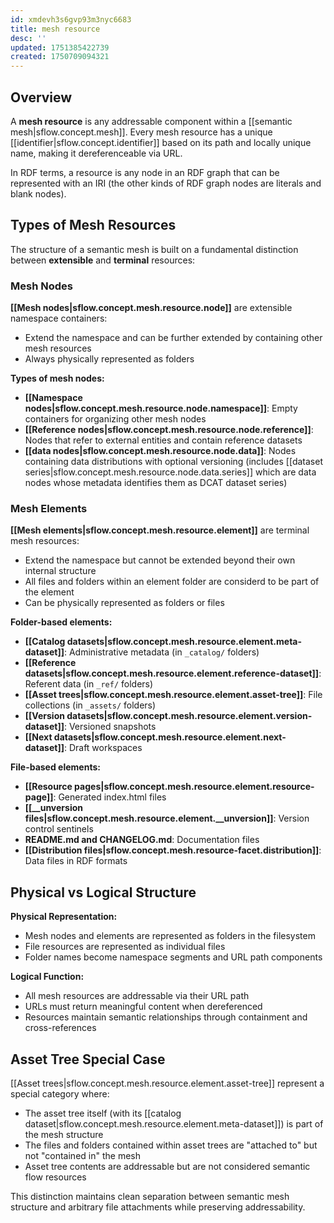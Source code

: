 ```yaml
---
id: xmdevh3s6gvp93m3nyc6683
title: mesh resource
desc: ''
updated: 1751385422739
created: 1750709094321
---
```


## Overview

A **mesh resource** is any addressable component within a [[semantic mesh|sflow.concept.mesh]]. Every mesh resource has a unique [[identifier|sflow.concept.identifier]] based on its path and locally unique name, making it dereferenceable via URL.

In RDF terms, a resource is any node in an RDF graph that can be represented with an IRI (the other kinds of RDF graph nodes are literals and blank nodes).

## Types of Mesh Resources

The structure of a semantic mesh is built on a fundamental distinction between **extensible** and **terminal** resources:

### Mesh Nodes
**[[Mesh nodes|sflow.concept.mesh.resource.node]]** are extensible namespace containers:
- Extend the namespace and can be further extended by containing other mesh resources
- Always physically represented as folders

**Types of mesh nodes:**
- **[[Namespace nodes|sflow.concept.mesh.resource.node.namespace]]**: Empty containers for organizing other mesh nodes
- **[[Reference nodes|sflow.concept.mesh.resource.node.reference]]**: Nodes that refer to external entities and contain reference datasets
- **[[data nodes|sflow.concept.mesh.resource.node.data]]**: Nodes containing data distributions with optional versioning (includes [[dataset series|sflow.concept.mesh.resource.node.data.series]] which are data nodes whose metadata identifies them as DCAT dataset series)

### Mesh Elements
**[[Mesh elements|sflow.concept.mesh.resource.element]]** are terminal mesh resources:
- Extend the namespace but cannot be extended beyond their own internal structure
- All files and folders within an element folder are considerd to be part of the element
- Can be physically represented as folders or files

**Folder-based elements:**
- **[[Catalog datasets|sflow.concept.mesh.resource.element.meta-dataset]]**: Administrative metadata (in `_catalog/` folders)
- **[[Reference datasets|sflow.concept.mesh.resource.element.reference-dataset]]**: Referent data (in `_ref/` folders)
- **[[Asset trees|sflow.concept.mesh.resource.element.asset-tree]]**: File collections (in `_assets/` folders)
- **[[Version datasets|sflow.concept.mesh.resource.element.version-dataset]]**: Versioned snapshots
- **[[Next datasets|sflow.concept.mesh.resource.element.next-dataset]]**: Draft workspaces

**File-based elements:**
- **[[Resource pages|sflow.concept.mesh.resource.element.resource-page]]**: Generated index.html files
- **[[__unversion files|sflow.concept.mesh.resource.element.__unversion]]**: Version control sentinels
- **README.md and CHANGELOG.md**: Documentation files
- **[[Distribution files|sflow.concept.mesh.resource-facet.distribution]]**: Data files in RDF formats

## Physical vs Logical Structure

**Physical Representation:**
- Mesh nodes and elements are represented as folders in the filesystem
- File resources are represented as individual files
- Folder names become namespace segments and URL path components

**Logical Function:**
- All mesh resources are addressable via their URL path
- URLs must return meaningful content when dereferenced
- Resources maintain semantic relationships through containment and cross-references

## Asset Tree Special Case

[[Asset trees|sflow.concept.mesh.resource.element.asset-tree]] represent a special category where:
- The asset tree itself (with its [[catalog dataset|sflow.concept.mesh.resource.element.meta-dataset]]) is part of the mesh structure
- The files and folders contained within asset trees are "attached to" but not "contained in" the mesh
- Asset tree contents are addressable but are not considered semantic flow resources

This distinction maintains clean separation between semantic mesh structure and arbitrary file attachments while preserving addressability.
